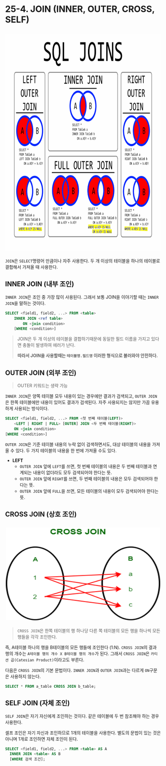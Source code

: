 # 25-4. JOIN (INNER, OUTER, CROSS, SELF)

## <center><img src="./images/join.png" width="1000" height="700"></center>

`JOIN`은 `SELECT`명령어 만큼이나 자주 사용한다. 두 개 이상의 테이블을 하나의 테이블로 결합해서 가져올 때 사용한다.

## INNER JOIN (내부 조인)

`INNER JOIN`은 조인 중 가장 많이 사용된다. 그래서 보통 JOIN을 이야기할 때는 `INNER JOIN`을 말하는 것이다.

```sql
SELECT <field1, field2, ...> FROM <table>
    INNER JOIN <ref table> 
        ON <join condition>
    [WHERE <condition>]
```

> JOIN은 두 개 이상의 테이블을 결합하기때문에 동일한 필드 이름을 가지고 있다면 충돌이 발생하여 에러가 난다. 
> 
> __따라서 JOIN을 사용할때는 `테이블명.필드명` 이러한 형식으로 불러와야 안전하다.__

## OUTER JOIN (외부 조인)

> OUTER 키워드는 생략 가능

`INNER JOIN`은 양쪽 테이블 모두 내용이 있는 경우에만 결과가 검색되고, `OUTER JOIN`은 한쪽 테이블에만 내용이 있어도 결과가 검색된다. 자주
사용되지는 않지만 가끔 유용하게 사용되는 방식이다.

```sql
SELECT <field1, field2, ...> FROM <첫 번째 테이블(LEFT)>
    <LEFT | RIGHT | FULL> [OUTER] JOIN <두 번째 테이블(RIGHT)>
    ON <join condition>
[WHERE <condition>]
```

`OUTER JOIN`은 기준 테이블 내용의 누락 없이 검색하면서도, 대상 테이블의 내용을 가져올 수 있다. 두 가지 테이블의 내용을 한 번에 가져올 수도 있다.

+ __LEFT__
  + `OUTER JOIN` 앞에 `LEFT`를 쓰면, 첫 번째 테이블의 내용은 두 번째 테이블과 연계되는 내용이 없더라도 모두 검색되어야 한다는 뜻.
  + `OUTER JOIN` 앞에 `RIGHT`를 쓰면, 두 번째 테이블의 내용은 모두 검색되어야 한다는 뜻.
  + `OUTER JOIN` 앞에 `FULL`을 쓰면, 모든 테이블의 내용이 모두 검색되어야 한다는 뜻.

## CROSS JOIN (상호 조인)

## <center><img src="./images/cross_join.png" width="500" height="300"></center>

> `CROSS JOIN`은 한쪽 테이블의 행 하나당 다른 쪽 테이블의 모든 행을 하나씩 모든 행들을 각각 조인한다.

즉, A테이블 하나의 행을 B테이블의 모든 행들에 조인한다 (1:N). `CROSS JOIN`의 결과 행의 개수는 `A테이블 행의 개수 X B테이블 행의 개수`가 된다.
그래서 `CROSS JOIN`은 `카티션 곱(Catesian Product)`이라고도 부른다.

다음은 `CROSS JOIN`의 기본 문법이다. `INNER JOIN`과 `OUTER JOIN`과는 다르게 `ON`구문은 사용하지 않는다.

```sql
SELECT * FROM a_table CROSS JOIN b_table;
```

## SELF JOIN (자체 조인)

`SELF JOIN`은 자기 자신에게 조인하는 것이다. 같은 테이블에 두 번 참조해야 하는 경우 사용한다.

셀프 조인은 자기 자신과 조인하므로 1개의 테이블을 사용한다. 별도의 문법이 있는 것은 아니며 1개로 조인하면 자체 조인이 된다.

```sql
SELECT <field1, field2, ...> FROM <table> AS A
  INNER JOIN <table> AS B
  [WHERE 검색 조건];
```
